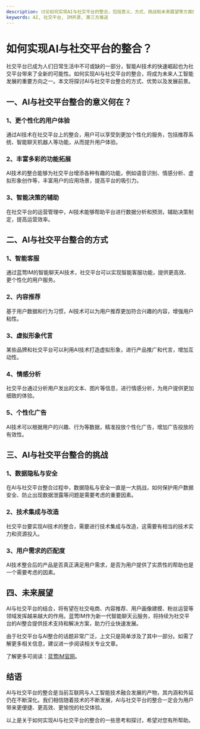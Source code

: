 ```yaml
---
description: 讨论如何实现AI与社交平台的整合，包括意义、方式、挑战和未来展望等方面的内容，为您解读AI在社交平台的应用和发展趋势。
keywords: AI, 社交平台, IM开源, 第三方推送
---
```

# 如何实现AI与社交平台的整合？

社交平台已成为人们日常生活中不可或缺的一部分，智能AI技术的快速崛起也为社交平台带来了全新的可能性。如何实现AI与社交平台的整合，将成为未来人工智能发展的重要方向之一。本文将探讨AI与社交平台整合的方式、优势以及发展前景。

## 一、AI与社交平台整合的意义何在？

### 1、更个性化的用户体验

通过AI技术在社交平台上的整合，用户可以享受到更加个性化的服务，包括推荐系统、智能聊天机器人等功能，从而提升用户体验。

### 2、丰富多彩的功能拓展

AI技术的整合能够为社交平台增添各种有趣的功能，例如语音识别、情感分析、虚拟形象创作等，丰富用户的应用场景，提高平台的吸引力。

### 3、智能决策的辅助

在社交平台的运营管理中，AI技术能够帮助平台进行数据分析和预测，辅助决策制定，提高运营效率。

## 二、AI与社交平台整合的方式

### 1、智能客服

通过蓝莺IM的智能聊天AI技术，社交平台可以实现智能客服功能，提供更高效、更个性化的用户服务。

### 2、内容推荐

基于用户数据和行为习惯，AI技术可以为用户推荐更加符合兴趣的内容，增强用户粘性。

### 3、虚拟形象代言

某些品牌和社交平台可以利用AI技术打造虚拟形象，进行产品推广和代言，增加互动性。

### 4、情感分析

社交平台通过分析用户发出的文本、图片等信息，进行情感分析，为用户提供更加细致的体验。

### 5、个性化广告

AI技术可以根据用户的兴趣、行为等数据，精准投放个性化广告，增加广告投放的有效性。

## 三、AI与社交平台整合的挑战

### 1、数据隐私与安全

在AI与社交平台整合过程中，数据隐私与安全一直是一大挑战，如何保护用户数据安全、防止出现数据泄露等问题是需要考虑的重要因素。

### 2、技术集成与改造

社交平台要实现AI技术的整合，需要进行技术集成与改造，这需要有相当的技术实力和资源投入。

### 3、用户需求的匹配度

AI技术整合后的产品是否真正满足用户需求，是否为用户提供了实质性的帮助也是一个需要考虑的因素。

## 四、未来展望

AI与社交平台的结合，将有望在社交电商、内容推荐、用户画像建模、粉丝运营等领域发挥越来越大的作用。蓝莺IM作为新一代智能聊天云服务，将持续为社交平台的AI整合提供技术支持和解决方案，助力行业快速发展。

由于社交平台与AI整合的话题非常广泛，上文只是简单涉及了其中一部分。如需了解更多相关信息，建议进一步阅读相关专业文章。

了解更多可阅读：[蓝莺IM官网](https://www.lanyingim.com)。

## 结语

AI与社交平台的整合是当前互联网与人工智能技术融合发展的产物，其内涵和外延仍在不断深化。我们相信随着技术的不断发展，AI与社交平台的整合一定会为用户带来更便捷、更高效、更愉悦的社交体验。

以上是关于如何实现AI与社交平台的整合的一些思考和探讨，希望对您有所帮助。
